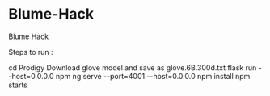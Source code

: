 # Blume-Hack
Blume Hack


Steps to run :


cd Prodigy 
Download glove model and save as glove.6B.300d.txt
flask run --host=0.0.0.0
npm ng serve --port=4001 --host=0.0.0.0
npm install
npm starts